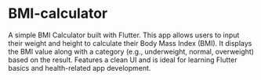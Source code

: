# BMI-calculator
A simple BMI Calculator built with Flutter. This app allows users to input their weight and height to calculate their Body Mass Index (BMI). It displays the BMI value along with a category (e.g., underweight, normal, overweight) based on the result. Features a clean UI and is ideal for learning Flutter basics and health-related app development.
